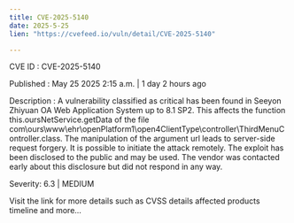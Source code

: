 ```yaml
---
title: CVE-2025-5140
date: 2025-5-25
lien: "https://cvefeed.io/vuln/detail/CVE-2025-5140"

---
```


CVE ID : CVE-2025-5140

Published :  May 25
2025
2:15 a.m. | 1 day
2 hours ago

Description : A vulnerability classified as critical has been found in Seeyon Zhiyuan OA Web Application System up to 8.1 SP2. This affects the function this.oursNetService.getData of the file com\ours\www\ehr\openPlatform1\open4ClientType\controller\ThirdMenuController.class. The manipulation of the argument url leads to server-side request forgery. It is possible to initiate the attack remotely. The exploit has been disclosed to the public and may be used. The vendor was contacted early about this disclosure but did not respond in any way.

Severity: 6.3 | MEDIUM

Visit the link for more details
such as CVSS details
affected products
timeline
and more...
